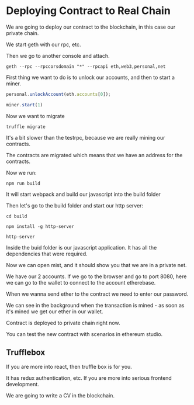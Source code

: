 # Deploying Contract to Real Chain

We are going to deploy our contract to the blockchain, in this case our private chain.

We start geth with our rpc, etc.

Then we go to another console and attach.

```
geth --rpc --rpccorsdomain "*" --rpcapi eth,web3,personal,net
```

First thing we want to do is to unlock our accounts, and then to start a miner.

``` javascript
personal.unlockAccount(eth.accounts[0]);

miner.start(1)
```

Now we want to migrate

```
truffle migrate
```

It's a bit slower than the testrpc, because we are really mining our contracts.

The contracts are migrated which means that we have an address for the contracts.

Now we run:

```
npm run build
```

It will start webpack and build our javascript into the build folder

Then let's go to the build folder and start our http server:

```
cd build

npm install -g http-server

http-server
```

Inside the buid folder is our javascript application. It has all the dependencies that were required.

Now we can open mist, and it should show you that we are in a private net.

We have our 2 accounts. If we go to the browser and go to port 8080, here we can go to the wallet to connect to the account etherebase.

When we wanna send ether to the contract we need to enter our password.

We can see in the background when the transaction is mined - as soon as it's mined we get our ether in our wallet.

Contract is deployed to private chain right now.

You can test the new contract with scenarios in ethereum studio.

## Trufflebox

If you are more into react, then truffle box is for you.

It has redux authentication, etc. If you are more into serious frontend development.

We are going to write a CV in the blockchain.